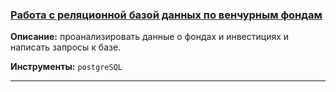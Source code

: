 ### <a href="https://github.com/OJhonny/Data-Analyst-Yandex.Practicum-/blob/main/Projects/%D0%92%D0%B5%D0%BD%D1%87%D1%83%D1%80%D0%BD%D1%8B%D0%B5%20%D1%84%D0%BE%D0%BD%D0%B4%D1%8B%20%D0%B8%20%D0%B8%D0%BD%D0%B2%D0%B5%D1%81%D1%82%D0%B8%D1%86%D0%B8%D0%B8%20%D0%B2%20%D0%BA%D0%BE%D0%BC%D0%BF%D0%B0%D0%BD%D0%B8%D0%B8-%D1%81%D1%82%D0%B0%D1%80%D1%82%D0%B0%D0%BF%D1%8B%20(%D0%BF%D0%BE%20SQL).ipynb" target="blank">Работа с реляционной базой данных по венчурным фондам</a>

**Описание:**
проанализировать данные о фондах и инвестициях и написать запросы к базе.

**Инструменты:**
`postgreSQL`
<hr>
